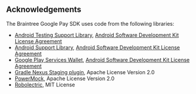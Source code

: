 Acknowledgements
----------------

The Braintree Google Pay SDK uses code from the following libraries:

 * [Android Testing Support Library](https://google.github.io/android-testing-support-library/), [Android Software Development Kit License Agreement](http://developer.android.com/sdk/terms.html)
 * [Android Support Library](http://developer.android.com/tools/support-library/index.html), [Android Software Development Kit License Agreement](http://developer.android.com/sdk/terms.html)
 * [Google Play Services Wallet](https://developers.google.com/android/guides/overview), [Android Software Development Kit License Agreement](http://developer.android.com/sdk/terms.html)
 * [Gradle Nexus Staging plugin](https://github.com/Codearte/gradle-nexus-staging-plugin), Apache License Version 2.0
 * [PowerMock](https://github.com/jayway/powermock), Apache License Version 2.0
 * [Robolectric](https://github.com/robolectric/robolectric), MIT License
